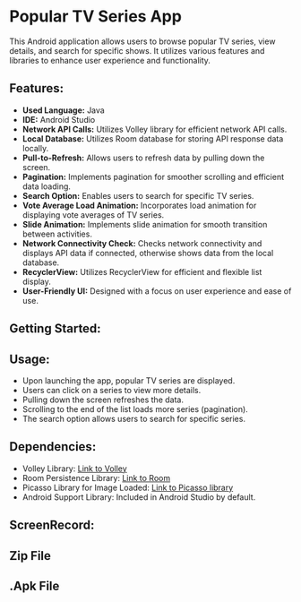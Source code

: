 # Popular TV Series App

This Android application allows users to browse popular TV series, view details, and search for specific shows. It utilizes various features and libraries to enhance user experience and functionality.

## Features:

- **Used Language:** Java
- **IDE:** Android Studio
- **Network API Calls:** Utilizes Volley library for efficient network API calls.
- **Local Database:** Utilizes Room database for storing API response data locally.
- **Pull-to-Refresh:** Allows users to refresh data by pulling down the screen.
- **Pagination:** Implements pagination for smoother scrolling and efficient data loading.
- **Search Option:** Enables users to search for specific TV series.
- **Vote Average Load Animation:** Incorporates load animation for displaying vote averages of TV series.
- **Slide Animation:** Implements slide animation for smooth transition between activities.
- **Network Connectivity Check:** Checks network connectivity and displays API data if connected, otherwise shows data from the local database.
- **RecyclerView:** Utilizes RecyclerView for efficient and flexible list display.
- **User-Friendly UI:** Designed with a focus on user experience and ease of use.


## Getting Started:


## Usage:

- Upon launching the app, popular TV series are displayed.
- Users can click on a series to view more details.
- Pulling down the screen refreshes the data.
- Scrolling to the end of the list loads more series (pagination).
- The search option allows users to search for specific series.

## Dependencies:

- Volley Library: [Link to Volley](https://github.com/google/volley)
- Room Persistence Library: [Link to Room](https://developer.android.com/topic/libraries/architecture/room](https://developer.android.com/topic/libraries/architecture/room))
- Picasso Library for Image Loaded: [Link to Picasso library](https://github.com/square/picasso?tab=readme-ov-file#download)
- Android Support Library: Included in Android Studio by default.

## ScreenRecord:

## Zip File

## .Apk File

